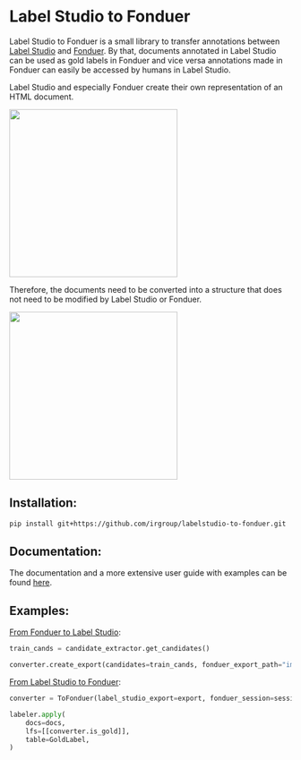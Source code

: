 # Label Studio to Fonduer
Label Studio to Fonduer is a small library to transfer annotations between [Label Studio](https://labelstud.io/) and [Fonduer](https://github.com/HazyResearch/fonduer).
By that, documents annotated in Label Studio can be used as gold labels in Fonduer and vice versa annotations made in Fonduer can easily be accessed by humans in Label Studio.


Label Studio and especially Fonduer create their own representation of an HTML document. 

<img src="https://github.com/irgroup/labelstudio-to-fonduer/blob/main/docs/problem.png" width="300">

Therefore, the documents need to be converted into a structure that does not need to be modified by Label Studio or Fonduer.

<img src="https://github.com/irgroup/labelstudio-to-fonduer/blob/main/docs/solution.png" width="300">




## Installation:

```Bash
pip install git+https://github.com/irgroup/labelstudio-to-fonduer.git
```

## Documentation:
The documentation and a more extensive user guide with examples can be found [here](https://irgroup.github.io/labelstudio-to-fonduer/).

## Examples:
[From Fonduer to Label Studio](docs/ToLabelStudio.ipynb):
```Python
train_cands = candidate_extractor.get_candidates()

converter.create_export(candidates=train_cands, fonduer_export_path="import.json")
```

[From Label Studio to Fonduer](docs/ToFonduer.ipynb):
```Python
converter = ToFonduer(label_studio_export=export, fonduer_session=session)

labeler.apply(
    docs=docs,
    lfs=[[converter.is_gold]],
    table=GoldLabel,
)
```
